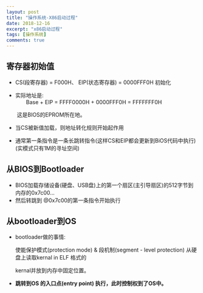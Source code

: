 ```yaml
---
layout: post
title: "操作系统-X86启动过程"
date: 2018-12-16
excerpt: "x86启动过程"
tags: [操作系统]
comments: true
---
```




## 寄存器初始值

- CS(段寄存器) = F000H、 EIP(状态寄存器) = 0000FFF0H 初始化

- 实际地址是:  
  &emsp;&emsp;Base   +    EIP = FFFF0000H + 0000FFF0H = FFFFFFF0H

  ​        这是BIOS的EPROM所在地。

- 当CS被新值加载，则地址转化规则开始起作用
- 通常第一条指令是一条长跳转指令(这样CS和EIP都会更新到BiOS代码中执行)(实模式只有1M的寻址空间)

## 从BIOS到Bootloader

- BIOS加载存储设备(硬盘、USB盘)上的第一个扇区(主引导扇区)的512字节到内存的0x7c00...
- 然后转跳到 @0x7c00的第一条指令开始执行

## 从bootloader到OS

- bootloader做的事情:

  使能保护模式(protection mode) & 段机制(segment - level protection) 从硬盘上读取kernal in ELF 格式的

  kernal并放到内存中固定位置。

- **跳转到OS 的入口点(entry point) 执行，此时控制权到了OS中。**







​                           &emsp;&emsp;&emsp;&emsp;&emsp;